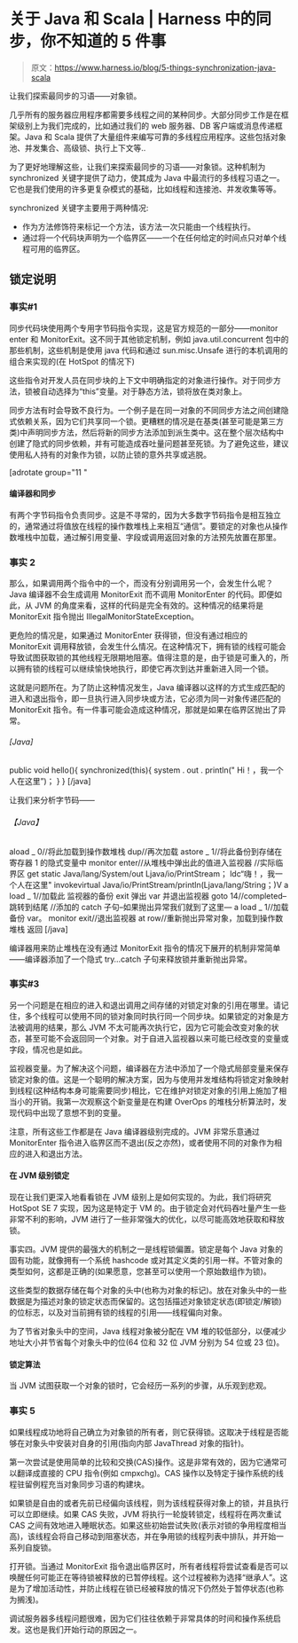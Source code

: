 # 关于 Java 和 Scala | Harness 中的同步，你不知道的 5 件事

> 原文：<https://www.harness.io/blog/5-things-synchronization-java-scala>

让我们探索最同步的习语——对象锁。

几乎所有的服务器应用程序都需要多线程之间的某种同步。大部分同步工作是在框架级别上为我们完成的，比如通过我们的 web 服务器、DB 客户端或消息传递框架。Java 和 Scala 提供了大量组件来编写可靠的多线程应用程序。这些包括对象池、并发集合、高级锁、执行上下文等..

为了更好地理解这些，让我们来探索最同步的习语——对象锁。这种机制为 synchronized 关键字提供了动力，使其成为 Java 中最流行的多线程习语之一。它也是我们使用的许多更复杂模式的基础，比如线程和连接池、并发收集等等。

synchronized 关键字主要用于两种情况:

*   作为方法修饰符来标记一个方法，该方法一次只能由一个线程执行。
*   通过将一个代码块声明为一个临界区——一个在任何给定的时间点只对单个线程可用的临界区。

## 锁定说明

### 事实#1

同步代码块使用两个专用字节码指令实现，这是官方规范的一部分——monitor enter 和 MonitorExit。这不同于其他锁定机制，例如 java.util.concurrent 包中的那些机制，这些机制是使用 java 代码和通过 sun.misc.Unsafe 进行的本机调用的组合来实现的(在 HotSpot 的情况下)

这些指令对开发人员在同步块的上下文中明确指定的对象进行操作。对于同步方法，锁被自动选择为“this”变量。对于静态方法，锁将放在类对象上。

同步方法有时会导致不良行为。一个例子是在同一对象的不同同步方法之间创建隐式依赖关系，因为它们共享同一个锁。更糟糕的情况是在基类(甚至可能是第三方类)中声明同步方法，然后将新的同步方法添加到派生类中。这在整个层次结构中创建了隐式的同步依赖，并有可能造成吞吐量问题甚至死锁。为了避免这些，建议使用私人持有的对象作为锁，以防止锁的意外共享或逃脱。

[adrotate group="11 "

#### 编译器和同步

有两个字节码指令负责同步。这是不寻常的，因为大多数字节码指令是相互独立的，通常通过将值放在线程的操作数堆栈上来相互“通信”。要锁定的对象也从操作数堆栈中加载，通过解引用变量、字段或调用返回对象的方法预先放置在那里。

### 事实 2

那么，如果调用两个指令中的一个，而没有分别调用另一个，会发生什么呢？Java 编译器不会生成调用 MonitorExit 而不调用 MonitorEnter 的代码。即便如此，从 JVM 的角度来看，这样的代码是完全有效的。这种情况的结果将是 MonitorExit 指令抛出 IllegalMonitorStateException。

更危险的情况是，如果通过 MonitorEnter 获得锁，但没有通过相应的 MonitorExit 调用释放锁，会发生什么情况。在这种情况下，拥有锁的线程可能会导致试图获取锁的其他线程无限期地阻塞。值得注意的是，由于锁是可重入的，所以拥有锁的线程可以继续愉快地执行，即使它再次到达并重新进入同一个锁。

这就是问题所在。为了防止这种情况发生，Java 编译器以这样的方式生成匹配的进入和退出指令，即一旦执行进入同步块或方法，它必须为同一对象传递匹配的 MonitorExit 指令。有一件事可能会造成这种情况，那就是如果在临界区抛出了异常。

###### [Java]
public void hello(){
synchronized(this){
system . out . println(" Hi！，我一个人在这里”)；
}
}
[/java]

让我们来分析字节码——

###### 【Java】
aload _ 0//将此加载到操作数堆栈
dup//再次加载
astore _ 1//将此备份到存储在寄存器 1 的隐式变量中
monitor enter//从堆栈中弹出此的值进入监视器
//实际临界区
get static Java/lang/System/out Ljava/io/PrintStream；
ldc“嗨！，我一个人在这里"
invokevirtual Java/io/PrintStream/println(Ljava/lang/String；)V
a load _ 1//加载此
监视器的备份 exit 弹出 var 并退出监视器
goto 14//completed–跳转到结尾
//添加的 catch 子句–如果抛出异常我们就到了这里—
a load _ 1//加载备份 var。
monitor exit//退出监视器
at row//重新抛出异常对象，加载到操作数堆栈
返回
[/java]

编译器用来防止堆栈在没有通过 MonitorExit 指令的情况下展开的机制非常简单——编译器添加了一个隐式 try…catch 子句来释放锁并重新抛出异常。

### 事实#3

另一个问题是在相应的进入和退出调用之间存储的对锁定对象的引用在哪里。请记住，多个线程可以使用不同的锁对象同时执行同一个同步块。如果锁定的对象是方法被调用的结果，那么 JVM 不太可能再次执行它，因为它可能会改变对象的状态，甚至可能不会返回同一个对象。对于自进入监视器以来可能已经改变的变量或字段，情况也是如此。

监视器变量。为了解决这个问题，编译器在方法中添加了一个隐式局部变量来保存锁定对象的值。这是一个聪明的解决方案，因为与使用并发堆结构将锁定对象映射到线程(这种结构本身可能需要同步)相比，它在维护对锁定对象的引用上施加了相当小的开销。我第一次观察这个新变量是在构建 OverOps 的堆栈分析算法时，发现代码中出现了意想不到的变量。

注意，所有这些工作都是在 Java 编译器级别完成的。JVM 非常乐意通过 MonitorEnter 指令进入临界区而不退出(反之亦然)，或者使用不同的对象作为相应的进入和退出方法。

#### 在 JVM 级别锁定

现在让我们更深入地看看锁在 JVM 级别上是如何实现的。为此，我们将研究 HotSpot SE 7 实现，因为这是特定于 VM 的。由于锁定会对代码吞吐量产生一些非常不利的影响，JVM 进行了一些非常强大的优化，以尽可能高效地获取和释放锁。

事实四。JVM 提供的最强大的机制之一是线程锁偏置。锁定是每个 Java 对象的固有功能，就像拥有一个系统 hashcode 或对其定义类的引用一样。不管对象的类型如何，这都是正确的(如果愿意，您甚至可以使用一个原始数组作为锁)。

这些类型的数据存储在每个对象的头中(也称为对象的标记)。放在对象头中的一些数据是为描述对象的锁定状态而保留的。这包括描述对象锁定状态(即锁定/解锁)的位标志，以及对当前拥有锁的线程的引用——线程偏向对象。

为了节省对象头中的空间，Java 线程对象被分配在 VM 堆的较低部分，以便减少地址大小并节省每个对象头中的位(64 位和 32 位 JVM 分别为 54 位或 23 位)。

#### 锁定算法

当 JVM 试图获取一个对象的锁时，它会经历一系列的步骤，从乐观到悲观。

### 事实 5

如果线程成功地将自己确立为对象锁的所有者，则它获得锁。这取决于线程是否能够在对象头中安装对自身的引用(指向内部 JavaThread 对象的指针)。

第一次尝试是使用简单的比较和交换(CAS)操作。这是非常有效的，因为它通常可以翻译成直接的 CPU 指令(例如 cmpxchg)。CAS 操作以及特定于操作系统的线程驻留例程充当对象同步习语的构建块。

如果锁是自由的或者先前已经偏向该线程，则为该线程获得对象上的锁，并且执行可以立即继续。如果 CAS 失败，JVM 将执行一轮旋转锁定，线程将在两次重试 CAS 之间有效地进入睡眠状态。如果这些初始尝试失败(表示对锁的争用程度相当高)，该线程会将自己移动到阻塞状态，并在争用锁的线程列表中排队，并开始一系列自旋锁。

打开锁。当通过 MonitorExit 指令退出临界区时，所有者线程将尝试查看是否可以唤醒任何可能正在等待锁被释放的已暂停线程。这个过程被称为选择“继承人”。这是为了增加活动性，并防止线程在锁已经被释放的情况下仍然处于暂停状态(也称为搁浅)。

调试服务器多线程问题很难，因为它们往往依赖于非常具体的时间和操作系统启发。这也是我们开始行动的原因之一。
